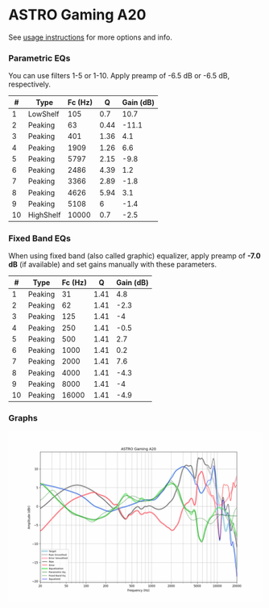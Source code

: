 # ASTRO Gaming A20
See [usage instructions](https://github.com/jaakkopasanen/AutoEq#usage) for more options and info.

### Parametric EQs
You can use filters 1-5 or 1-10. Apply preamp of -6.5 dB or -6.5 dB, respectively.

|   # | Type      |   Fc (Hz) |    Q |   Gain (dB) |
|-----|-----------|-----------|------|-------------|
|   1 | LowShelf  |       105 | 0.7  |        10.7 |
|   2 | Peaking   |        63 | 0.44 |       -11.1 |
|   3 | Peaking   |       401 | 1.36 |         4.1 |
|   4 | Peaking   |      1909 | 1.26 |         6.6 |
|   5 | Peaking   |      5797 | 2.15 |        -9.8 |
|   6 | Peaking   |      2486 | 4.39 |         1.2 |
|   7 | Peaking   |      3366 | 2.89 |        -1.8 |
|   8 | Peaking   |      4626 | 5.94 |         3.1 |
|   9 | Peaking   |      5108 | 6    |        -1.4 |
|  10 | HighShelf |     10000 | 0.7  |        -2.5 |

### Fixed Band EQs
When using fixed band (also called graphic) equalizer, apply preamp of **-7.0 dB** (if available) and set gains manually with these parameters.

|   # | Type    |   Fc (Hz) |    Q |   Gain (dB) |
|-----|---------|-----------|------|-------------|
|   1 | Peaking |        31 | 1.41 |         4.8 |
|   2 | Peaking |        62 | 1.41 |        -2.3 |
|   3 | Peaking |       125 | 1.41 |        -4   |
|   4 | Peaking |       250 | 1.41 |        -0.5 |
|   5 | Peaking |       500 | 1.41 |         2.7 |
|   6 | Peaking |      1000 | 1.41 |         0.2 |
|   7 | Peaking |      2000 | 1.41 |         7.6 |
|   8 | Peaking |      4000 | 1.41 |        -4.3 |
|   9 | Peaking |      8000 | 1.41 |        -4   |
|  10 | Peaking |     16000 | 1.41 |        -4.9 |

### Graphs
![](./ASTRO%20Gaming%20A20.png)
